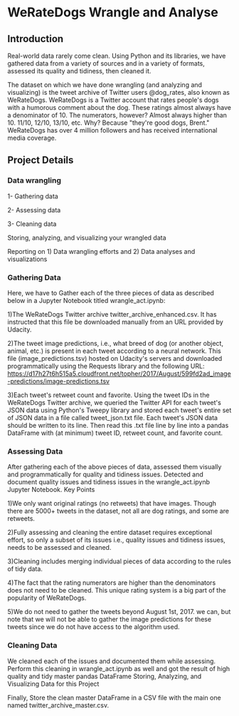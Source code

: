 # WeRateDogs Wrangle and Analyse
## Introduction
Real-world data rarely come clean. Using Python and its libraries, we have gathered data from a variety of sources and in a variety of formats, assessed its quality and tidiness, then cleaned it.

The dataset on which we have done wrangling (and analyzing and visualizing) is the tweet archive of Twitter users @dog_rates, also known as WeRateDogs. WeRateDogs is a Twitter account that rates people's dogs with a humorous comment about the dog. These ratings almost always have a denominator of 10. The numerators, however? Almost always higher than 10. 11/10, 12/10, 13/10, etc. Why? Because "they're good dogs, Brent." WeRateDogs has over 4 million followers and has received international media coverage.

## Project Details
### Data wrangling
   1- Gathering data
   
   2- Assessing data
   
   3- Cleaning data

Storing, analyzing, and visualizing your wrangled data

Reporting on 1) Data wrangling efforts and 2) Data analyses and visualizations

### Gathering Data
Here, we have to Gather each of the three pieces of data as described below in a Jupyter Notebook titled wrangle_act.ipynb:

1)The WeRateDogs Twitter archive twitter_archive_enhanced.csv. It has instructed that this file be downloaded manually from an URL provided by Udacity.

2)The tweet image predictions, i.e., what breed of dog (or another object, animal, etc.) is present in each tweet according to a neural network. This file (image_predictions.tsv) hosted on
Udacity's servers and downloaded programmatically using the Requests library and the following URL: https://d17h27t6h515a5.cloudfront.net/topher/2017/August/599fd2ad_image-predictions/image-predictions.tsv

3)Each tweet's retweet count and favorite. Using the tweet IDs in the WeRateDogs Twitter archive, we queried the Twitter API for each tweet's JSON data using Python's Tweepy library and stored each tweet's 
entire set of JSON data in a file called tweet_json.txt file. Each tweet's JSON data should be written to its line. Then read this .txt file line by line into a pandas DataFrame with (at minimum) tweet ID, retweet count, and favorite count.

### Assessing Data

After gathering each of the above pieces of data, assessed them visually and programmatically for quality and tidiness issues. Detected and document quality issues and tidiness issues in the wrangle_act.ipynb Jupyter Notebook. Key Points

1)We only want original ratings (no retweets) that have images. Though there are 5000+ tweets in the dataset, not all are dog ratings, and some are retweets.

2)Fully assessing and cleaning the entire dataset requires exceptional effort, so only a subset of its issues i.e., quality issues and tidiness issues, needs to be assessed and cleaned.

3)Cleaning includes merging individual pieces of data according to the rules of tidy data.

4)The fact that the rating numerators are higher than the denominators does not need to be cleaned. This unique rating system is a big part of the popularity of WeRateDogs.

5)We do not need to gather the tweets beyond August 1st, 2017. we can, but note that we will not be able to gather the image predictions for these tweets since we do not have access to the algorithm used.

### Cleaning Data

We cleaned each of the issues and documented them while assessing. Perform this cleaning in wrangle_act.ipynb as well and got the result of high quality and tidy master pandas DataFrame Storing, Analyzing, and Visualizing Data for this Project

Finally, Store the clean master DataFrame in a CSV file with the main one named twitter_archive_master.csv.
